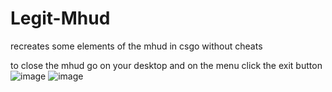 # Legit-Mhud
recreates some elements of the mhud in csgo without cheats

to close the mhud go on your desktop and on the menu click the exit button
![image](https://github.com/user-attachments/assets/7b8bdad1-1af5-4a5d-8339-b23120667474)
![image](https://github.com/user-attachments/assets/b89577d0-ff1a-41b4-8173-1ddf705f08ca)
